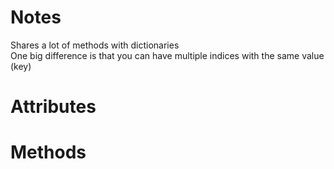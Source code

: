 # Notes

Shares a lot of methods with dictionaries     
One big difference is that you can have multiple indices with the same value (key) 

# Attributes

# Methods
